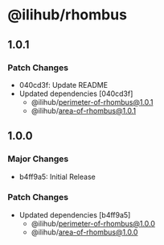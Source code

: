 # @ilihub/rhombus

## 1.0.1

### Patch Changes

- 040cd3f: Update README
- Updated dependencies [040cd3f]
  - @ilihub/perimeter-of-rhombus@1.0.1
  - @ilihub/area-of-rhombus@1.0.1

## 1.0.0

### Major Changes

- b4ff9a5: Initial Release

### Patch Changes

- Updated dependencies [b4ff9a5]
  - @ilihub/perimeter-of-rhombus@1.0.0
  - @ilihub/area-of-rhombus@1.0.0
